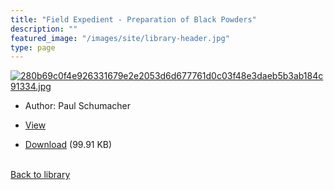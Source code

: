 ```yaml
---
title: "Field Expedient - Preparation of Black Powders"
description: ""
featured_image: "/images/site/library-header.jpg"
type: page
---
```


<a href="https://drive.google.com/file/d/1px7RwWyJLmRyx296fdfNtl1QCUs1FKdB/view" target="_blank">![280b69c0f4e926331679e2e2053d6d677761d0c03f48e3daeb5b3ab184c91334.jpg](/images/library/280b69c0f4e926331679e2e2053d6d677761d0c03f48e3daeb5b3ab184c91334.jpg)</a>
* Author: Paul Schumacher
* <a href="https://drive.google.com/file/d/1px7RwWyJLmRyx296fdfNtl1QCUs1FKdB/view" target="_blank">View</a>

* [Download](https://drive.google.com/uc?export=download&id=1px7RwWyJLmRyx296fdfNtl1QCUs1FKdB) (99.91 KB)

<br />[Back to library](/library/)
